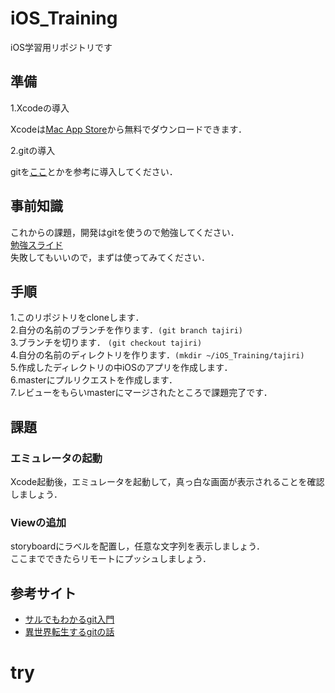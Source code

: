 # iOS_Training
iOS学習用リポジトリです

## 準備

1.Xcodeの導入
    
Xcodeは[Mac App Store](https://itunes.apple.com/jp/app/xcode/id497799835?ls=1&mt=12)から無料でダウンロードできます．

2.gitの導入  
  
gitを[ここ](https://eng-entrance.com/git-install)とかを参考に導入してください．

## 事前知識
  
これからの課題，開発はgitを使うので勉強してください．  
[勉強スライド](https://drive.google.com/file/d/1yUiG7qVLj3iXPh6iZ4a8PMlfDDgvjlgu/view)  
失敗してもいいので，まずは使ってみてください．

## 手順

1.このリポジトリをcloneします．  
2.自分の名前のブランチを作ります．`(git branch tajiri)`  
3.ブランチを切ります． `(git checkout tajiri)`  
4.自分の名前のディレクトリを作ります．`(mkdir ~/iOS_Training/tajiri)`  
5.作成したディレクトリの中iOSのアプリを作成します．  
6.masterにプルリクエストを作成します．  
7.レビューをもらいmasterにマージされたところで課題完了です．  

## 課題
### エミュレータの起動  
Xcode起動後，エミュレータを起動して，真っ白な画面が表示されることを確認しましょう．  
### Viewの追加  
storyboardにラベルを配置し，任意な文字列を表示しましょう．  
ここまでできたらリモートにプッシュしましょう．

## 参考サイト
* [サルでもわかるgit入門](https://backlog.com/ja/git-tutorial/)
* [異世界転生するgitの話](https://qiita.com/carotene4035/items/469569a5b5b9904f7d32)
# try
